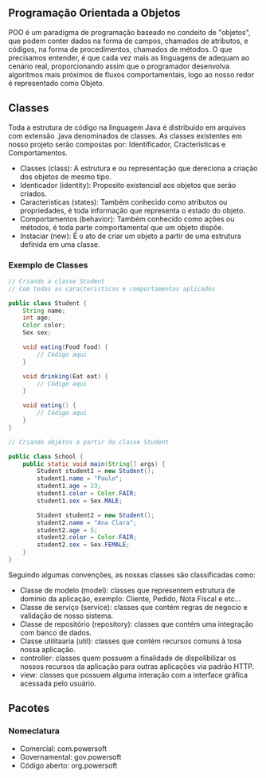 ## Programação Orientada a Objetos

POO é um paradigma de programação baseado no condeito de "objetos", que podem conter dados na forma de campos, chamados de atributos, e códigos, na forma de procedimentos, chamados de métodos.
O que precisamos entender, é que cada vez mais as linguagens de adequam ao cenário real, proporcionando assim que o programador desenvolva algoritmos mais próximos de fluxos comportamentais, logo ao nosso redor é representado como Objeto.

## Classes

Toda a estrutura de código na linguagem Java é distribuido em arquivos com extensão .java denominados de classes.
As classes existentes em nosso projeto serão compostas por:
Identificador, Cracteristicas e Comportamentos.

-   Classes (class): A estrutura e ou representação que dereciona a criação dos objetos de mesmo tipo.
-   Identicador (identity): Proposito existencial aos objetos que serão criados.
-   Caracteristicas (states): Também conhecido como atributos ou propriedades, é toda informação que representa o estado do objeto.
-   Comportamentos (behavior): Também conhecido como ações ou métodos, é toda parte comportamental que um objeto dispõe.
-   Instaciar (new): É o ato de criar um objeto a partir de uma estrutura definida em uma classe.

### Exemplo de Classes

```java
// Criando a classe Student
// Com todas as caracteristicas e comportamentos aplicados

public class Student {
    String name;
    int age;
    Color color;
    Sex sex;

    void eating(Food food) {
        // Código aqui
    }

    void drinking(Eat eat) {
        // Código aqui
    }

    void eating() {
        // Código aqui
    }
}
```

```java
// Criando objetos a partir da classe Student

public class School {
    public static void main(String[] args) {
        Student student1 = new Student();
        student1.name = "Paulo";
        student1.age = 23;
        student1.color = Color.FAIR;
        student1.sex = Sex.MALE;

        Student student2 = new Student();
        student2.name = "Ana Clara";
        student2.age = 5;
        student2.color = Color.FAIR;
        student2.sex = Sex.FEMALE;
    }
}
```

Seguindo algumas convenções, as nossas classes são classificadas como:

-   Classe de modelo (model): classes que representem estrutura de dominio da aplicação, exemplo: Cliente, Pedido, Nota Fiscal e etc...
-   Classe de serviço (service): classes que contém regras de negocio e validação de nosso sistema.
-   Classe de repositório (repository): classes que contém uma integração com banco de dados.
-   Classe utilitaaria (util): classes que contém recursos comuns à tosa nossa aplicação.
-   controller: classes quem possuem a finalidade de dispolibilizar os nossos recursos da aplicação para outras aplicações via padrão HTTP.
-   view: classes que possuem alguma interação com a interface gráfica acessada pelo usuário.

## Pacotes

### Nomeclatura

-   Comercial: com.powersoft
-   Governamental: gov.powersoft
-   Código aberto: org.powersoft
